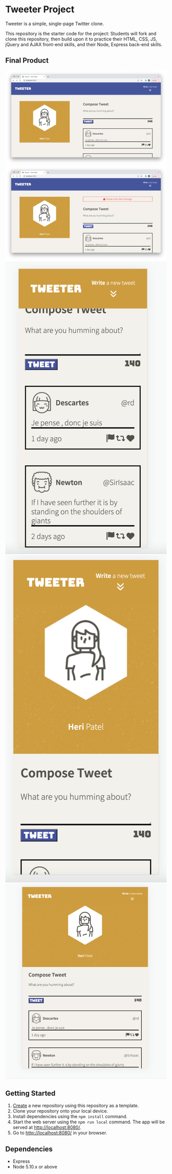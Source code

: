 # Tweeter Project

Tweeter is a simple, single-page Twitter clone.

This repository is the starter code for the project: Students will fork and clone this repository, then build upon it to practice their HTML, CSS, JS, jQuery and AJAX front-end skills, and their Node, Express back-end skills.

## Final Product

!["Screenshot of compose tweet"](https://github.com/patelheta/tweeter/blob/master/docs/composeTweet.png?raw=true)
!["Screenshot of error message on desktop view"](https://github.com/patelheta/tweeter/blob/master/docs/errorMessageDesktopView.png?raw=true)
!["Screenshot of mobile tweets"](https://github.com/patelheta/tweeter/blob/master/docs/mobileTweets.png?raw=true)
!["Screenshot of tweeter app on mobile view"](https://github.com/patelheta/tweeter/blob/master/docs/mobileView.png?raw=true)
!["Screenshot of tweeter app on tablet view"](https://github.com/patelheta/tweeter/blob/master/docs/tabletView.png?raw=true)

## Getting Started

1. [Create](https://docs.github.com/en/repositories/creating-and-managing-repositories/creating-a-repository-from-a-template) a new repository using this repository as a template.
2. Clone your repository onto your local device.
3. Install dependencies using the `npm install` command.
4. Start the web server using the `npm run local` command. The app will be served at <http://localhost:8080/>.
5. Go to <http://localhost:8080/> in your browser.

## Dependencies

- Express
- Node 5.10.x or above
